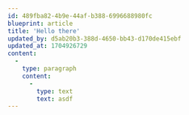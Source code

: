 ```yaml
---
id: 489fba82-4b9e-44af-b388-6996688980fc
blueprint: article
title: 'Hello there'
updated_by: d5ab20b3-388d-4650-bb43-d170de415ebf
updated_at: 1704926729
content:
  -
    type: paragraph
    content:
      -
        type: text
        text: asdf
---
```

